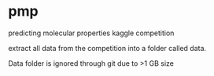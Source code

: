 # pmp
predicting molecular properties kaggle competition

extract all data from the competition into a folder called data.

Data folder is ignored through git due to >1 GB size